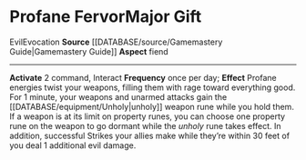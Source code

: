 ﻿---
id: '35'
item_category: Relics
name: Profane Fervor
rarity: Common
school: Evocation
source: '[[DATABASE/source/Gamemastery Guide|Gamemastery Guide]]'
trait:
- '[[DATABASE/trait/Evil|Evil]]'
- '[[DATABASE/trait/Evocation|Evocation]]'
type: Relic Major Gift

---
# Profane Fervor<span class="item-type">Major Gift</span>

<span class="item-trait">Evil</span><span class="item-trait">Evocation</span>
**Source** [[DATABASE/source/Gamemastery Guide|Gamemastery Guide]]
**Aspect** fiend

---
**Activate** <span class="action-icon">2</span> command, Interact **Frequency** once per day; **Effect** Profane energies twist your weapons, filling them with rage toward everything good. For 1 minute, your weapons and unarmed attacks gain the [[DATABASE/equipment/Unholy|unholy]] weapon rune while you hold them. If a weapon is at its limit on property runes, you can choose one property rune on the weapon to go dormant while the _unholy_ rune takes effect. In addition, successful Strikes your allies make while they’re within 30 feet of you deal 1 additional evil damage.